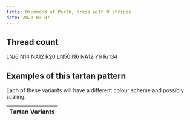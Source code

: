 ```yaml
---
title: Drummond of Perth, dress with 9 stripes
date: 2023-03-07
---
```



## Thread count
LN/6 N14 NA12 R20 LN50 N6 NA12 Y6 R/134

## Examples of this tartan pattern
Each of these variants will have a different colour scheme and possibly scaling.

| Tartan Variants |
|---------|
